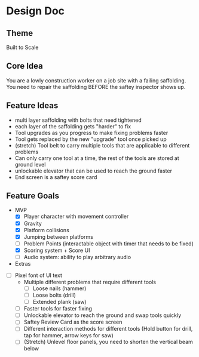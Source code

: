 # Design Doc 

## Theme
Built to Scale

## Core Idea
You are a lowly construction worker on a job site with a failing saffolding. You need to repair the saffolding BEFORE the saftey inspector shows up.


## Feature Ideas
* multi layer saffolding with bolts that need tightened
* each layer of the saffolding gets "harder" to fix
* Tool upgrades as you progress to make fixing problems faster
* Tool gets replaced by the new "upgrade" tool once picked up
* (stretch) Tool belt to carry multiple tools that are applicable to different problems
* Can only carry one tool at a time, the rest of the tools are stored at ground level
* unlockable elevator that can be used to reach the ground faster
* End screen is a saftey score card

## Feature Goals
* MVP
  * [x] Player character with movement controller
  * [x] Gravity
  * [x] Platform collisions
  * [x] Jumping between platforms
  * [ ] Problem Points (interactable object with timer that needs to be fixed)
  * [x] Scoring system + Score UI
  * [ ] Audio system: ability to play arbitrary audio
* Extras
* [ ] Pixel font of UI text
  * Multiple different problems that require different tools
    * [ ] Loose nails (hammer)
    * [ ] Loose bolts (drill)
    * [ ] Extended plank (saw)
  * [ ] Faster tools for faster fixing
  * [ ] Unlockable elevator to reach the ground and swap tools quickly
  * [ ] Saftey Review Card as the score screen
  * [ ] Different interaction methods for different tools (Hold button for drill, tap for hammer, arrow keys for saw)
  * [ ] (Stretch) Unlevel floor panels, you need to shorten the vertical beam below